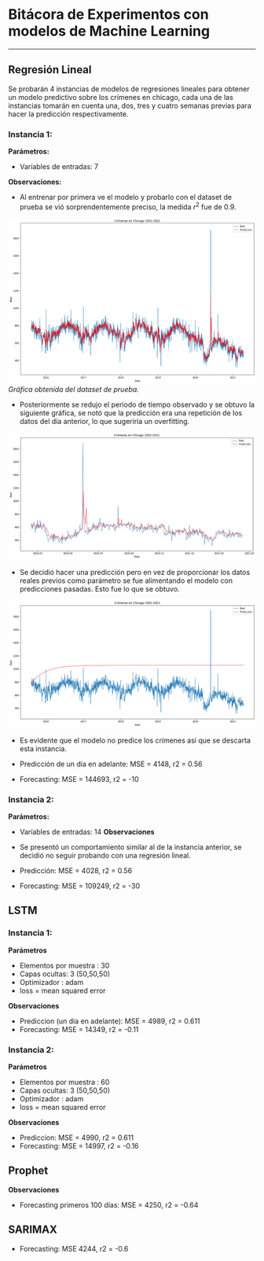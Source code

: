 # Bitácora de Experimentos con modelos de Machine Learning
---
## Regresión Lineal
Se probarán 4 instancias de modelos de regresiones lineales para obtener un modelo predictivo sobre los crímenes en chicago, cada una de las instancias tomarán en cuenta una, dos, tres y cuatro semanas previas para hacer la predicción respectivamente.

### Instancia 1:
**Parámetros:**
* Varíables de entradas: 7

**Observaciones:** 
* Al entrenar por primera ve el modelo y probarlo con el dataset de prueba se vió sorprendentemente preciso, la medida $r^2$ fue de 0.9.

![Gráfica obtenida del dataset de prueba](images/1.png)
*Gráfica obtenida del dataset de prueba.*

* Posteriormente se redujo el periodo de tiempo observado y se obtuvo la siguiente gráfica, se notó que la predicción era una repetición de los datos del día anterior, lo que sugeriría un overfitting.

![Gráfica obtenida del dataset de prueba](images/2.png)

* Se decidió hacer una predicción pero en vez de proporcionar los datos reales previos como parámetro se fue alimentando el modelo con predicciones pasadas. Esto fue lo que se obtuvo.

![Gráfica obtenida del dataset de prueba](images/3.png)

* Es evidente que el modelo no predice los crímenes así que se descarta esta instancia.

* Predicción de un dia en adelante: MSE = 4148, r2 = 0.56
* Forecasting: MSE = 144693, r2 = -10

### Instancia 2:
**Parámetros:**
* Varíables de entradas: 14
**Observaciones**
* Se presentó un comportamiento similar al de la instancia anterior, se decidió no seguir probando con una regresión lineal.

* Predicción: MSE = 4028, r2 = 0.56
* Forecasting: MSE = 109249, r2 = -30

## LSTM
### Instancia 1:
**Parámetros**
* Elementos por muestra : 30
* Capas ocultas: 3 (50,50,50)
* Optimizador : adam
* loss = mean squared error

**Observaciones**
* Prediccion (un dia en adelante): MSE = 4989, r2 = 0.611
* Forecasting: MSE = 14349, r2 = -0.11

### Instancia 2:
**Parámetros**
* Elementos por muestra : 60
* Capas ocultas: 3 (50,50,50)
* Optimizador : adam
* loss = mean squared error

**Observaciones**

* Prediccion: MSE = 4990, r2 = 0.611
* Forecasting: MSE = 14997, r2 = -0.16

## Prophet

**Observaciones**

* Forecasting primeros 100 días: MSE = 4250, r2 = -0.64

## SARIMAX

* Forecasting: MSE 4244, r2 = -0.6

